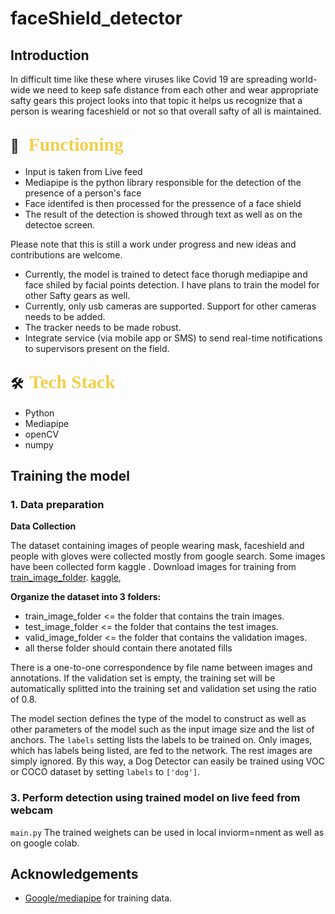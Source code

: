 ﻿# faceShield_detector


## Introduction
In difficult time like these where viruses like Covid 19 are spreading world-wide we need to keep safe distance from each other and wear appropriate safty gears this project looks into that topic it helps us recognize that a person is wearing faceshield or not so that overall safty of all is maintained.

## 🔭 &nbsp; <span style="color: #f2cf4a; font-family: Babas; font-size: 1.4em;">Functioning
* Input is taken from Live feed
* Mediapipe is the python library responsible for the detection of the presence of a person's face
* Face identifed is then processed for the pressence of a face shield
* The result of the detection is showed through text as well as on the detectoe screen.



Please note that this is still a work under progress and new ideas and contributions are welcome.
* Currently, the model is trained to detect face thorugh mediapipe and face shiled by facial points detection. I have plans to train the model for other Safty gears as well.
* Currently, only usb cameras are supported. Support for other cameras needs to be added.
* The tracker needs to be made robust.
* Integrate service (via mobile app or SMS) to send real-time notifications to supervisors present on the field.

 
 ## 🛠 &nbsp;<span style="color: #f2cf4a; font-family: Babas; font-size: 1.4em;">Tech Stack
</span>

* Python
* Mediapipe
* openCV
* numpy

## Training the model

### 1. Data preparation

**Data Collection**

The dataset containing images of people wearing mask, faceshield  and people with gloves were collected mostly from google search. Some images have been collected form kaggle . Download images for training from [train_image_folder](https://drive.google.com/drive/folders/1b5ocFK8Z_plni0JL4gVhs3383V7Q9EYH?usp=sharing). [kaggle](https://www.kaggle.com/sumansid/facemask-dataset),



**Organize the dataset into 3 folders:**
* train_image_folder <= the folder that contains the train images.
* test_image_folder <= the folder that contains the test images.
* valid_image_folder <= the folder that contains the validation images.
* all therse folder should contain there anotated fills

There is a one-to-one correspondence by file name between images and annotations. If the validation set is empty, the training set will be automatically splitted into the training set and validation set using the ratio of 0.8.


The model section defines the type of the model to construct as well as other parameters of the model such as the input image size and the list of anchors. The `labels` setting lists the labels to be trained on. Only images, which has labels being listed, are fed to the network. The rest images are simply ignored. By this way, a Dog Detector can easily be trained using VOC or COCO dataset by setting `labels` to `['dog']`.



 
 ### 3. Perform detection using trained model on live feed from webcam
 `main.py`
 The trained weighets can be used in local inviorm=nment as well as on google colab.


## Acknowledgements

* [Google/mediapipe](https://github.com/google/mediapipe) for training data.

